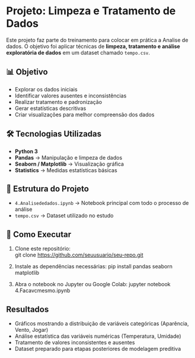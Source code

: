 # Projeto: Limpeza e Tratamento de Dados  

Este projeto faz parte do treinamento para colocar em prática a Analise de dados. O objetivo foi aplicar técnicas de **limpeza, tratamento e análise exploratória de dados** em um dataset chamado `tempo.csv`.  

## 📊 Objetivo  
- Explorar os dados iniciais  
- Identificar valores ausentes e inconsistências  
- Realizar tratamento e padronização  
- Gerar estatísticas descritivas  
- Criar visualizações para melhor compreensão dos dados  

## 🛠️ Tecnologias Utilizadas  
- **Python 3**  
- **Pandas** → Manipulação e limpeza de dados  
- **Seaborn / Matplotlib** → Visualização gráfica  
- **Statistics** → Medidas estatísticas básicas  

## 📂 Estrutura do Projeto  
- `4.Analisededados.ipynb` → Notebook principal com todo o processo de análise  
- `tempo.csv` → Dataset utilizado no estudo  

## 🚀 Como Executar  
1. Clone este repositório:  
     git clone https://github.com/seuusuario/seu-repo.git
   
2. Instale as dependências necessárias:
   pip install pandas seaborn matplotlib

3. Abra o notebook no Jupyter ou Google Colab:
   jupyter notebook 4.Facavcmesmo.ipynb

## Resultados 
- Gráficos mostrando a distribuição de variáveis categóricas (Aparência, Vento, Jogar)
- Análise estatística das variáveis numéricas (Temperatura, Umidade)
- Tratamento de valores inconsistentes e ausentes
- Dataset preparado para etapas posteriores de modelagem preditiva
